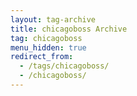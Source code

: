 ```yaml
---
layout: tag-archive
title: chicagoboss Archive
tag: chicagoboss
menu_hidden: true
redirect_from:
  - /tags/chicagoboss/
  - /chicagoboss/
---
```

